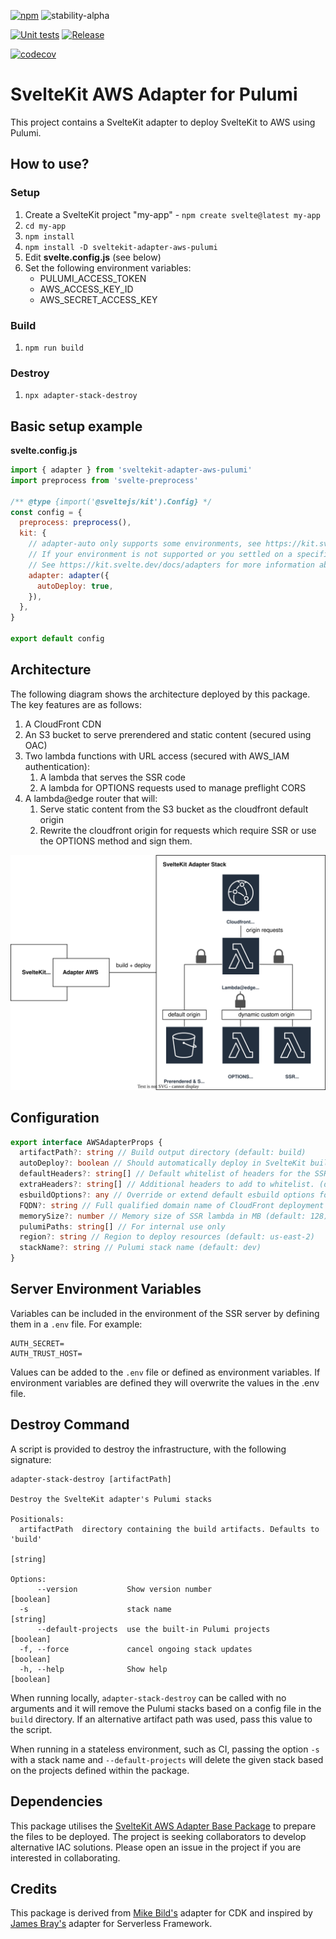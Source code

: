 [![npm](https://img.shields.io/npm/v/sveltekit-adapter-aws-pulumi)](https://www.npmjs.com/package/sveltekit-adapter-aws-pulumi)
![stability-alpha](https://img.shields.io/badge/stability-alpha-f4d03f.svg)

[![Unit tests](https://github.com/Data-Only-Greater/sveltekit-adapter-aws-pulumi/actions/workflows/unit_tests.yml/badge.svg)](https://github.com/Data-Only-Greater/sveltekit-adapter-aws-pulumi/actions/workflows/unit_tests.yml)
[![Release](https://github.com/Data-Only-Greater/sveltekit-adapter-aws-pulumi/actions/workflows/release.yml/badge.svg)](https://github.com/Data-Only-Greater/sveltekit-adapter-aws-pulumi/actions/workflows/release.yml)

[![codecov](https://codecov.io/github/Data-Only-Greater/sveltekit-adapter-aws-pulumi/branch/main/graph/badge.svg?token=LIENVYALUL)](https://app.codecov.io/github/Data-Only-Greater/sveltekit-adapter-aws-pulumi)

# SvelteKit AWS Adapter for Pulumi

This project contains a SvelteKit adapter to deploy SvelteKit to AWS using
Pulumi.

## How to use?

### Setup

1. Create a SvelteKit project "my-app" - `npm create svelte@latest my-app`
1. `cd my-app`
1. `npm install`
1. `npm install -D sveltekit-adapter-aws-pulumi`
1. Edit **svelte.config.js** (see below)
1. Set the following environment variables:
   - PULUMI_ACCESS_TOKEN
   - AWS_ACCESS_KEY_ID
   - AWS_SECRET_ACCESS_KEY

### Build

1. `npm run build`

### Destroy

1. `npx adapter-stack-destroy`

## Basic setup example

**svelte.config.js**

```javascript
import { adapter } from 'sveltekit-adapter-aws-pulumi'
import preprocess from 'svelte-preprocess'

/** @type {import('@sveltejs/kit').Config} */
const config = {
  preprocess: preprocess(),
  kit: {
    // adapter-auto only supports some environments, see https://kit.svelte.dev/docs/adapter-auto for a list.
    // If your environment is not supported or you settled on a specific environment, switch out the adapter.
    // See https://kit.svelte.dev/docs/adapters for more information about adapters.
    adapter: adapter({
      autoDeploy: true,
    }),
  },
}

export default config
```

## Architecture

The following diagram shows the architecture deployed by this package. The key
features are as follows:

1. A CloudFront CDN
1. An S3 bucket to serve prerendered and static content (secured using OAC)
1. Two lambda functions with URL access (secured with AWS_IAM authentication):
   1. A lambda that serves the SSR code
   2. A lambda for OPTIONS requests used to manage preflight CORS
1. A lambda@edge router that will:
   1. Serve static content from the S3 bucket as the cloudfront default origin
   2. Rewrite the cloudfront origin for requests which require SSR or use the
      OPTIONS method and sign them.

![Architecture](architecture.svg)

## Configuration

```typescript
export interface AWSAdapterProps {
  artifactPath?: string // Build output directory (default: build)
  autoDeploy?: boolean // Should automatically deploy in SvelteKit build step (default: false)
  defaultHeaders?: string[] // Default whitelist of headers for the SSR server. (default: ['Accept','Accept-Language','If-None-Match','Host','Origin','Referer','X-Forwarded-Host'])
  extraHeaders?: string[] // Additional headers to add to whitelist. (default: [])
  esbuildOptions?: any // Override or extend default esbuild options for the SSR server. Supports `external` (default `['node:*']`), `format` (default `cjs`), `target` (default `node18`), `banner` (default `{}`).
  FQDN?: string // Full qualified domain name of CloudFront deployment (e.g. demo.example.com)
  memorySize?: number // Memory size of SSR lambda in MB (default: 128)
  pulumiPaths: string[] // For internal use only
  region?: string // Region to deploy resources (default: us-east-2)
  stackName?: string // Pulumi stack name (default: dev)
}
```

## Server Environment Variables

Variables can be included in the environment of the SSR server by defining them
in a `.env` file. For example:

```.env
AUTH_SECRET=
AUTH_TRUST_HOST=
```

Values can be added to the `.env` file or defined as environment
variables. If environment variables are defined they will overwrite the values
in the .env file.

## Destroy Command

A script is provided to destroy the infrastructure, with the following
signature:

```
adapter-stack-destroy [artifactPath]

Destroy the SvelteKit adapter's Pulumi stacks

Positionals:
  artifactPath  directory containing the build artifacts. Defaults to 'build'
                                                                        [string]

Options:
      --version           Show version number                          [boolean]
  -s                      stack name                                    [string]
      --default-projects  use the built-in Pulumi projects             [boolean]
  -f, --force             cancel ongoing stack updates                 [boolean]
  -h, --help              Show help                                    [boolean]
```

When running locally, `adapter-stack-destroy` can be called with no arguments
and it will remove the Pulumi stacks based on a config file in the `build`
directory. If an alternative artifact path was used, pass this value to the
script.

When running in a stateless environment, such as CI, passing the option `-s`
with a stack name and `--default-projects` will delete the given stack based
on the projects defined within the package.

## Dependencies

This package utilises the [SvelteKit AWS Adapter Base
Package](https://github.com/Data-Only-Greater/sveltekit-adapter-aws-base) to
prepare the files to be deployed. The project is seeking collaborators to
develop alternative IAC solutions. Please open an issue in the project if you
are interested in collaborating.

## Credits

This package is derived from [Mike Bild's](
https://github.com/MikeBild/sveltekit-adapter-aws ) adapter for CDK and
inspired by [James Bray's](
https://github.com/yarbsemaj/sveltekit-adapter-lambda ) adapter for Serverless
Framework.

